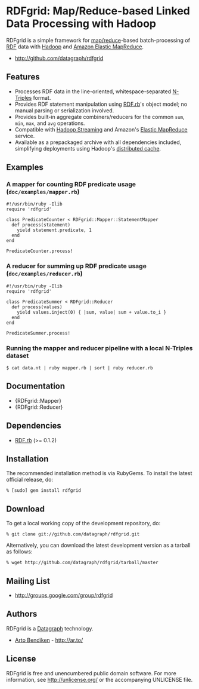 RDFgrid: Map/Reduce-based Linked Data Processing with Hadoop
============================================================

RDFgrid is a simple framework for [map/reduce][MapReduce]-based
batch-processing of [RDF][] data with [Hadoop][] and [Amazon Elastic
MapReduce][AWS EMR].

* <http://github.com/datagraph/rdfgrid>

Features
--------

* Processes RDF data in the line-oriented, whitespace-separated
  [N-Triples][] format.
* Provides RDF statement manipulation using [RDF.rb][]'s object model; no
  manual parsing or serialization involved.
* Provides built-in aggregate combiners/reducers for the common `sum`,
  `min`, `max`, and `avg` operations.
* Compatible with [Hadoop Streaming][HStreaming] and Amazon's [Elastic
  MapReduce][AWS EMR] service.
* Available as a prepackaged archive with all dependencies included,
  simplifying deployments using Hadoop's [distributed cache][HDCache].

Examples
--------

### A mapper for counting RDF predicate usage (`doc/examples/mapper.rb`)

    #!/usr/bin/ruby -Ilib
    require 'rdfgrid'

    class PredicateCounter < RDFgrid::Mapper::StatementMapper
      def process(statement)
        yield statement.predicate, 1
      end
    end

    PredicateCounter.process!

### A reducer for summing up RDF predicate usage (`doc/examples/reducer.rb`)

    #!/usr/bin/ruby -Ilib
    require 'rdfgrid'

    class PredicateSummer < RDFgrid::Reducer
      def process(values)
        yield values.inject(0) { |sum, value| sum + value.to_i }
      end
    end

    PredicateSummer.process!

### Running the mapper and reducer pipeline with a local N-Triples dataset

    $ cat data.nt | ruby mapper.rb | sort | ruby reducer.rb

Documentation
-------------

* {RDFgrid::Mapper}
* {RDFgrid::Reducer}

Dependencies
------------

* [RDF.rb](http://rubygems.org/gems/rdf) (>= 0.1.2)

Installation
------------

The recommended installation method is via RubyGems. To install the latest
official release, do:

    % [sudo] gem install rdfgrid

Download
--------

To get a local working copy of the development repository, do:

    % git clone git://github.com/datagraph/rdfgrid.git

Alternatively, you can download the latest development version as a tarball
as follows:

    % wget http://github.com/datagraph/rdfgrid/tarball/master

Mailing List
------------

* <http://groups.google.com/group/rdfgrid>

Authors
-------

RDFgrid is a [Datagraph][] technology.

* [Arto Bendiken](mailto:arto.bendiken@gmail.com) - <http://ar.to/>

License
-------

RDFgrid is free and unencumbered public domain software. For more
information, see <http://unlicense.org/> or the accompanying UNLICENSE file.

[Datagraph]:  http://datagraph.org/
[RDF]:        http://www.w3.org/RDF/
[RDF.rb]:     http://rdf.rubyforge.org/
[MapReduce]:  http://en.wikipedia.org/wiki/MapReduce
[Hadoop]:     http://hadoop.apache.org/
[AWS EMR]:    http://aws.amazon.com/elasticmapreduce/
[N-Triples]:  http://blog.datagraph.org/2010/03/grepping-ntriples
[HStreaming]: http://hadoop.apache.org/common/docs/current/streaming.html
[HDCache]:    http://hadoop.apache.org/common/docs/current/mapred_tutorial.html#DistributedCache
